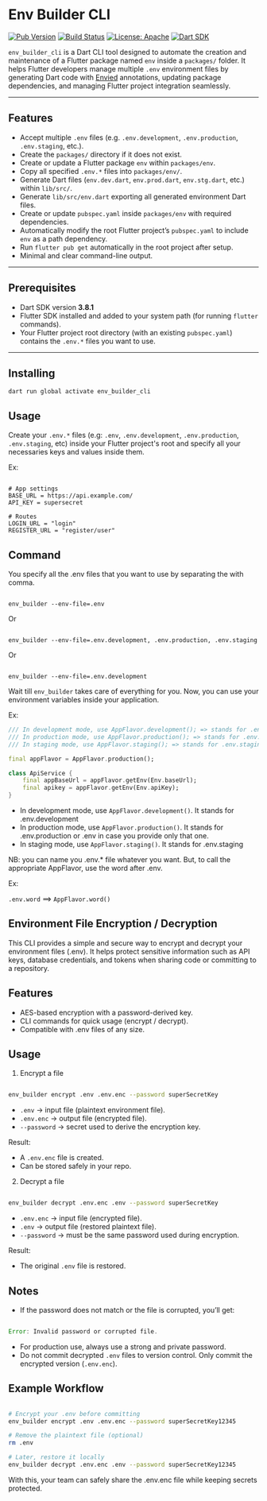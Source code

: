 # Env Builder CLI

[![Pub Version](https://img.shields.io/pub/v/env_builder_cli.svg)](https://pub.dev/packages/env_builder_cli)
[![Build Status](https://img.shields.io/github/actions/workflow/status/KalybosPro/env_builder_cli/build.yml?branch=main)](https://github.com/KalybosPro/env_builder_cli/actions)
[![License: Apache](https://img.shields.io/badge/license-Apache%202.0-blue.svg)](LICENSE)
[![Dart SDK](https://img.shields.io/badge/dart-sdk-%3E%3D3.8.1-blue.svg)](https://dart.dev)


`env_builder_cli` is a Dart CLI tool designed to automate the creation and maintenance of a Flutter package named `env` inside a `packages/` folder. It helps Flutter developers manage multiple `.env` environment files by generating Dart code with [Envied](https://pub.dev/packages/envied) annotations, updating package dependencies, and managing Flutter project integration seamlessly.

---

## Features

- Accept multiple `.env` files (e.g. `.env.development`, `.env.production`, `.env.staging`, etc.).
- Create the `packages/` directory if it does not exist.
- Create or update a Flutter package `env` within `packages/env`.
- Copy all specified `.env.*` files into `packages/env/`.
- Generate Dart files (`env.dev.dart`, `env.prod.dart`, `env.stg.dart`, etc.) within `lib/src/`.
- Generate `lib/src/env.dart` exporting all generated environment Dart files.
- Create or update `pubspec.yaml` inside `packages/env` with required dependencies.
- Automatically modify the root Flutter project’s `pubspec.yaml` to include `env` as a path dependency.
- Run `flutter pub get` automatically in the root project after setup.
- Minimal and clear command-line output.

---

## Prerequisites

- Dart SDK version **3.8.1**
- Flutter SDK installed and added to your system path (for running `flutter` commands).
- Your Flutter project root directory (with an existing `pubspec.yaml`) contains the `.env.*` files you want to use.

---

## Installing

```shell
dart run global activate env_builder_cli

```

## Usage

Create your `.env.*` files (e.g: `.env`, `.env.development`, `.env.production`, `.env.staging`, etc) inside your Flutter project's root and specify all your necessaries keys and values inside them.

Ex:

```env

# App settings
BASE_URL = https://api.example.com/
API_KEY = supersecret

# Routes
LOGIN_URL = "login"
REGISTER_URL = "register/user"

```

## Command

You specify all the .env files that you want to use by separating the with comma.

```shell

env_builder --env-file=.env

```

Or

```shell

env_builder --env-file=.env.development, .env.production, .env.staging

```

Or

```shell

env_builder --env-file=.env.development

```

Wait till `env_builder` takes care of everything for you.
Now, you can use your environment variables inside your application.

Ex:

```dart
/// In development mode, use AppFlavor.development(); => stands for .env.development
/// In production mode, use AppFlavor.production(); => stands for .env.production or .env in case you provide only that one
/// In staging mode, use AppFlavor.staging(); => stands for .env.staging

final appFlavor = AppFlavor.production();

class ApiService {
    final appBaseUrl = appFlavor.getEnv(Env.baseUrl);
    final apikey = appFlavor.getEnv(Env.apiKey);
}

```
- In development mode, use `AppFlavor.development()`. It stands for .env.development
- In production mode, use `AppFlavor.production()`. It stands for .env.production or .env in case you provide only that one.
- In staging mode, use `AppFlavor.staging()`. It stands for .env.staging

NB: you can name you .env.* file whatever you want. But, to call the appropriate AppFlavor, use the word after .env.

Ex:

`.env.word` ==> `AppFlavor.word()`

## Environment File Encryption / Decryption

This CLI provides a simple and secure way to encrypt and decrypt your environment files (.env).
It helps protect sensitive information such as API keys, database credentials, and tokens when sharing code or committing to a repository.

## Features

- AES-based encryption with a password-derived key.
- CLI commands for quick usage (encrypt / decrypt).
- Compatible with .env files of any size.

## Usage

1. Encrypt a file

```bash

env_builder encrypt .env .env.enc --password superSecretKey
```

- `.env` → input file (plaintext environment file).
- `.env.enc` → output file (encrypted file).
- `--password` → secret used to derive the encryption key.

Result:

- A `.env.enc` file is created.
- Can be stored safely in your repo.

2. Decrypt a file

```bash

env_builder decrypt .env.enc .env --password superSecretKey
```

- `.env.enc` → input file (encrypted file).
- `.env` → output file (restored plaintext file).
- `--password` → must be the same password used during encryption.

Result:

- The original `.env` file is restored.

## Notes

- If the password does not match or the file is corrupted, you’ll get:
```javascript

Error: Invalid password or corrupted file.
```
- For production use, always use a strong and private password.
- Do not commit decrypted `.env` files to version control. Only commit the encrypted version (`.env.enc`).

## Example Workflow

```bash

# Encrypt your .env before committing
env_builder encrypt .env .env.enc --password superSecretKey12345

# Remove the plaintext file (optional)
rm .env

# Later, restore it locally
env_builder decrypt .env.enc .env --password superSecretKey12345
```

With this, your team can safely share the .env.enc file while keeping secrets protected.